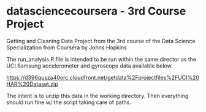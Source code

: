 # datasciencecoursera - 3rd Course Project
Getting and Cleaning Data Project from the 3rd course of the Data Science Specialization from Coursera by Johns Hopkins

The run_analysis.R file is intended to be run within the same director as the UCI Samsung accelerometer and gyroscope data available below.

https://d396qusza40orc.cloudfront.net/getdata%2Fprojectfiles%2FUCI%20HAR%20Dataset.zip 

The intent is to unzip this data in the working directory. Then everything should run fine w/ the script taking care of paths.


